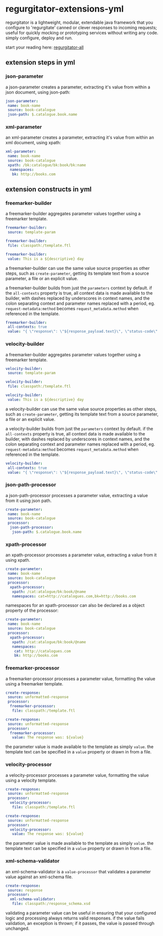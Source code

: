 # regurgitator-extensions-yml

regurgitator is a lightweight, modular, extendable java framework that you configure to 'regurgitate' canned or clever responses to incoming requests; useful for quickly mocking or prototyping services without writing any code. simply configure, deploy and run.

start your reading here: [regurgitator-all](http://github.com/talmeym/regurgitator-all#regurgitator)

## extension steps in yml

### json-parameter

a json-parameter creates a parameter, extracting it's value from within a json document, using json-path:

```yml
json-parameter:
 name: book-name
 source: book-catalogue
 json-path: $.catalogue.book.name
```

### xml-parameter

an xml-parameter creates a parameter, extracting it's value from within an xml document, using xpath:

```yml
xml-parameter:
 name: book-name
 source: book-catalogue
 xpath: /bk:catalogue/bk:book/bk:name
  namespaces:
   bk: http://books.com
```

## extension constructs in yml

### freemarker-builder 

a freemarker-builder aggregates parameter values together using a freemarker template.

```yml
freemarker-builder:
 source: template-param

freemarker-builder:
 file: classpath:/template.ftl

freemarker-builder:
 value: This is a ${descriptive} day
```

a freemarker-builder can use the same value source properties as other steps, such as ``create-parameter``, getting its template text from a source parameter, a file or an explicit value.

a freemarker-builder builds from just the ``parameters`` context by default. if the ``all-contexts`` property is true, all context data is made available to the builder, with dashes replaced by underscores in context names, and the colon separating context and parameter names replaced with a period, eg. ``request-metadata:method`` becomes ``request_metadata.method`` when referenced in the template.

```yml
freemarker-builder:
 all-contexts: true
 value: "{ \"response\": \"${response_payload.text}\", \"status-code\": ${response-metadata.status_code}, \"content-type\": \"${response-metadata.content_type}\" }"

```

### velocity-builder

a freemarker-builder aggregates parameter values together using a freemarker template.

```yml
velocity-builder:
 source: template-param

velocity-builder:
 file: classpath:/template.ftl

velocity-builder:
 value: This is a ${descriptive} day
```

a velocity-builder can use the same value source properties as other steps, such as ``create-parameter``, getting its template text from a source parameter, a file or an explicit value.

a velocity-builder builds from just the ``parameters`` context by default. if the ``all-contexts`` property is true, all context data is made available to the builder, with dashes replaced by underscores in context names, and the colon separating context and parameter names replaced with a period, eg. ``request-metadata:method`` becomes ``request_metadata.method`` when referenced in the template.

```yml
velocity-builder:
 all-contexts: true
 value: "{ \"response\": \"${response_payload.text}\", \"status-code\": ${response-metadata.status_code}, \"content-type\": \"${response-metadata.content_type}\" }"

```

### json-path-processor

a json-path-processor processes a parameter value, extracting a value from it using json path.

```yml
create-parameter:
 name: book-name
 source: book-catalogue
 processor:
  json-path-processor:
   json-path: $.catalogue.book.name
```

### xpath-processor

an xpath-processor processes a parameter value, extracting a value from it using xpath.

```yml
create-parameter:
 name: book-name
 source: book-catalogue
 processor:
  xpath-processor:
   xpath: /cat:atalogue/bk:book/@name
   namespaces: cat=http://catalogues.com,bk=http://books.com
```

namespaces for an xpath-processor can also be declared as a object property of the processor:

```yml
create-parameter:
 name: book-name
 source: book-catalogue
 processor:
  xpath-processor:
   xpath: /cat:atalogue/bk:book/@name
   namespaces:
    cat: http://catalogues.com
    bk: http://books.com
```

### freemarker-processor

a freemarker-processor processes a parameter value, formatting the value using a freemarker template.

```yml
create-response:
 source: unformatted-response
 processor:
  freemarker-processor:
   file: classpath:/template.ftl

create-response:
 source: unformatted-response
 processor:
  freemarker-processor:
   value: The response was: ${value}
```

the parameter value is made available to the template as simply ``value``. the template text can be specified in a ``value`` property or drawn in from a file.

### velocity-processor

a velocity-processor processes a parameter value, formatting the value using a velocity template.

```yml
create-response:
 source: unformatted-response
 processor:
  velocity-processor:
   file: classpath:/template.ftl

create-response:
 source: unformatted-response
 processor:
  velocity-processor:
   value: The response was: ${value}
```

the parameter value is made available to the template as simply ``value``. the template text can be specified in a ``value`` property or drawn in from a file.

### xml-schema-validator

an xml-schema-validator is a ``value-processor`` that validates a parameter value against an xml-schema file.

```yml
create-response:
 source: response
 processor:
  xml-schema-validator:
   file: classpath:/response_schema.xsd
```

validating a parameter value can be useful in ensuring that your configured logic and processing always returns valid responses. if the value fails validation, an exception is thrown; if it passes, the value is passed through unchanged.
